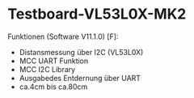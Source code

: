 # Testboard-VL53L0X-MK2

 Funktionen (Software V11.1.0) [F]:
- Distansmessung über I2C (VL53L0X)
- MCC UART Funktion
- MCC I2C Library
- Ausgabedes Entdernung über UART
- ca.4cm bis ca.80cm

